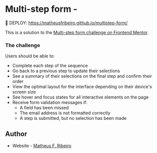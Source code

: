 #  Multi-step form - 

🚀 DEPLOY: https://matheusfribeiro.github.io/multistep-form/

This is a solution to the [Multi-step form challenge on Frontend Mentor](https://www.frontendmentor.io/challenges/multistep-form-YVAnSdqQBJ).

### The challenge

Users should be able to:

- Complete each step of the sequence
- Go back to a previous step to update their selections
- See a summary of their selections on the final step and confirm their order
- View the optimal layout for the interface depending on their device's screen size
- See hover and focus states for all interactive elements on the page
- Receive form validation messages if:
  - A field has been missed
  - The email address is not formatted correctly
  - A step is submitted, but no selection has been made


## Author

- Website - [Matheus F. Ribeiro](https://www.linkedin.com/in/matheusfribeiro/)
